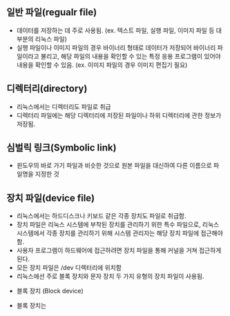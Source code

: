 ## 일반 파일(regualr file)

- 데이터를 저장하는 데 주로 사용됨. (ex. 텍스트 파일, 실행 파일, 이미지 파일 등 대부분의 리눅스 파일)
- 실행 파일이나 이미지 파일의 경우 바이너리 형태로 데이터가 저장되어 바이너리 파일이라고 불리고, 해당 파일의 내용을 확인할 수 있는 특정 응용 프로그램이 있어야 내용을 확인할 수 있음. (ex. 이미지 파일의 경우 이미지 편집기 필요)

## 디렉터리(directory)

- 리눅스에서는 디렉터리도 파일로 취급
- 디렉터리 파일에는 해당 디렉터리에 저장된 파일이나 하위 디렉터리에 관한 정보가 저장됨.

## 심벌릭 링크(Symbolic link)

- 윈도우의 바로 가기 파일과 비슷한 것으로 원본 파일을 대신하여 다른 이름으로 파일명을 지정한 것

## 장치 파일(device file)

- 리눅스에서는 하드디스크나 키보드 같은 각종 장치도 파일로 취급함.
- 장치 파일은 리눅스 시스템에 부착된 장치를 관리하기 위한 특수 파일으로, 리눅스 시스템에서 각종 장치를 관리하기 위해 시스템 관리자는 해당 장치 파일에 접근해야 함. 
- 사용자 프로그램이 하드웨어에 접근하려면 장치 파일을 통해 커널을 거쳐 접근하게 된다. 
- 모든 장치 파일은 /dev 디렉터리에 위치함
- 리눅스에선 주로 블록 장치와 문자 장치 두 가지 유형의 장치 파일이 사용됨.

* 블록 장치 (Block device)
- 블록 장치는 
